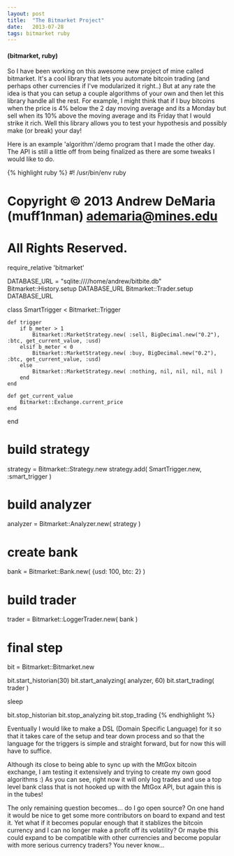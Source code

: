 ```yaml
---
layout: post
title:  "The Bitmarket Project"
date:   2013-07-28
tags: bitmarket ruby
---
```


#### (bitmarket, ruby)

So I have been working on this awesome new project of mine called bitmarket.
It\'s a cool library that lets you automate bitcoin trading (and perhaps other
currencies if I\'ve modularized it right..)  But at any rate the idea is that
you can setup a couple algorithms of your own and then let this library handle
all the rest.  For example, I might think that if I buy bitcoins when the price
is 4% below the 2 day moving average and its a Monday but sell when its 10%
above the moving average and its Friday that I would strike it rich.  Well this
library allows you to test your hypothesis and possibly make (or break) your
day!

Here is an example \'algorithm\'/demo program that I made the other day. The API
is still a little off from being finalized as there are some tweaks I would
like to do.

{% highlight ruby %}
#! /usr/bin/env ruby
#
# Copyright © 2013 Andrew DeMaria (muff1nman) <ademaria@mines.edu>
#
# All Rights Reserved.

require_relative 'bitmarket'

DATABASE_URL = "sqlite:////home/andrew/bitbite.db"
Bitmarket::History.setup DATABASE_URL
Bitmarket::Trader.setup DATABASE_URL

class SmartTrigger < Bitmarket::Trigger

	def trigger
		if b_meter > 1
			Bitmarket::MarketStrategy.new( :sell, BigDecimal.new("0.2"), :btc, get_current_value, :usd)
		elsif b_meter < 0 
			Bitmarket::MarketStrategy.new( :buy, BigDecimal.new("0.2"), :btc, get_current_value, :usd)
		else
			Bitmarket::MarketStrategy.new( :nothing, nil, nil, nil, nil )
		end
	end

	def get_current_value
		Bitmarket::Exchange.current_price
	end
end

# build strategy
strategy = Bitmarket::Strategy.new
strategy.add( SmartTrigger.new, :smart_trigger )

# build analyzer
analyzer = Bitmarket::Analyzer.new( strategy )

# create bank
bank = Bitmarket::Bank.new( {usd: 100, btc: 2} )

# build trader
trader = Bitmarket::LoggerTrader.new( bank )

# final step
bit = Bitmarket::Bitmarket.new

bit.start_historian(30)
bit.start_analyzing( analyzer, 60)
bit.start_trading( trader )

sleep 

bit.stop_historian
bit.stop_analyzing
bit.stop_trading
{% endhighlight %}

Eventually I would like to make a DSL (Domain Specific Language) for it so that
it takes care of the setup and tear down process and so that the language for
the triggers is simple and straight forward, but for now this will have to
suffice. 

Although its close to being able to sync up with the MtGox bitcoin exchange, I
am testing it extensively and trying to create my own good algorithms :)  As you
can see, right now it will only log trades and use a top level bank class that
is not hooked up with the MtGox API, but again this is in the tubes!

The only remaining question becomes... do I go open source? On one hand it would
be nice to get some more contributors on board to expand and test it.  Yet what
if it becomes popular enough that it stablizes the bitcoin currency and I can no
longer make a profit off its volatility?  Or maybe this could expand to be
compatible with other currencies and become popular with more serious currency
traders?  You never know...


